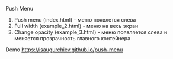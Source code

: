 Push Menu

1) Push menu (index.html) - меню появлется слева
2) Full width (example_2.html) - меню на весь экран
3) Change opacity (example_3.html) - меню появляется слева и меняется прозрачность главного контейнера

Demo https://isaugurchiev.github.io/push-menu
